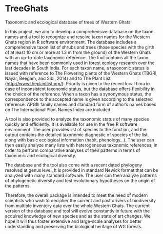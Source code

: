 # TreeGhats
Taxonomic and ecological database of trees of Western Ghats

In this project, we aim to develop a comprehensive database on the taxon names and a tool to recognize and resolve taxon names for
the Western Ghats region in R software environment.
The database includes a comprehensive taxon list of shrubs and trees (those species with the girth of at least 10 cm or more at
1.3 m from the ground) of the Western Ghats with an up-to-date taxonomic reference. The tool contains all the taxon names that
have been commonly used in forest ecology research over the last decades in South India. For each taxon name, a taxonomic
status is issued with reference to The Flowering plants of the Western Ghats (TBGRI, Nayar, Beegam, and Sibi. 2014) and to
The Plant List (http://www.theplantlist.org/). Priority is given to the recent local flora in case of inconsistent taxonomic
status, but the database offers flexibility in the choice of the reference. When a taxon has a synonymous status, the correspondence
to the accepted name is given according to the selected reference. APGIII family names and standard form of
author’s names based on The International Plant Names Index are included.

A tool is also provided to analyze the taxonomic status of many species quickly and efficiently. It is available for use in the free
R software environment. The user provides list of species to the function, and the output contains the detailed taxonomic diagnostic
of species of the list, along with basic ecological information (habit, phenology…). The user can then easily analyze many lists
with heterogeneous taxonomic references, in order to perform comparative analyses of their patterns in terms of taxonomic and 
ecological diversity.

The database and the tool also come with a recent dated phylogeny resolved at genus level. It is provided in standard Newick format
that can be analyzed with many standard software. The user can then analyze patterns of phylogenetic diversity and test
evolutionary hypotheses on the origin of the patterns. 

Therefore, the overall package is intended to meet the need of modern scientists who wish to decipher the current and past drivers of
biodiversity from multiple inventory data over the whole Western Ghats. The current version of the database and tool will evolve
constantly in future with the acquired knowledge of new species and as the state of art changes. We hope it will thus foster extensive
and large-scale analyses for better understanding and preserving the biological heritage of WG forests.
